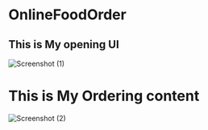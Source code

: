 # OnlineFoodOrder
## This is My opening UI
![Screenshot (1)](https://github.com/Anishhkumarr/OnlineFoodOrder/assets/144413430/79ab42b0-f131-4605-b245-31f08bf340e5)

# This is My Ordering content
![Screenshot (2)](https://github.com/Anishhkumarr/OnlineFoodOrder/assets/144413430/2fb1de84-ded6-4fef-a7ba-e2cfae9b276d)
